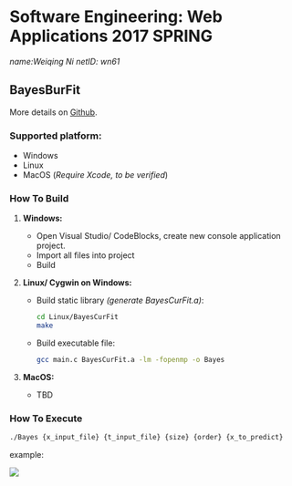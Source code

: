 # Software Engineering: Web Applications 2017 SPRING

*name:Weiqing Ni		netID: wn61*

## BayesBurFit

More details on [Github](https://github.com/allen9408/Web-Application).

### Supported platform:

+ Windows
+ Linux
+ MacOS (*Require Xcode, to be verified*)

### How To Build

1. **Windows:**

   + Open Visual Studio/ CodeBlocks, create new console application project.
   + Import all files into project
   + Build

2. **Linux/ Cygwin on Windows:**

   + Build static library *(generate BayesCurFit.a)*:

     ``` bash
     cd Linux/BayesCurFit
     make
     ```

   + Build executable file:

     ```bash
     gcc main.c BayesCurFit.a -lm -fopenmp -o Bayes
     ```

3. **MacOS:**

   + TBD


### How To Execute

``` bash
./Bayes {x_input_file} {t_input_file} {size} {order} {x_to_predict}
```

example:

![](https://cl.ly/3u1W2M031840/Bayes_result.png)



